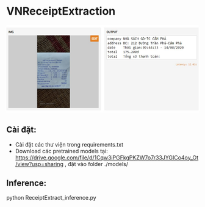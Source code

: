 # VNReceiptExtraction
![alt text](demo.jpg)
## Cài đặt:
- Cài đặt các thư viện trong requirements.txt
- Download các pretrained models tại: https://drive.google.com/file/d/1Cqw3iPGFkgPKZW7o7r33JYGICo4oy_Ot/view?usp=sharing , đặt vào folder ./models/
## Inference:
python ReceiptExtract_inference.py

